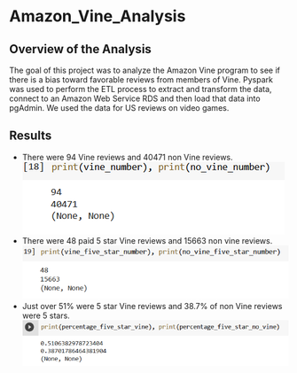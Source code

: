 # Amazon_Vine_Analysis
## Overview of the Analysis
The goal of this project was to analyze the Amazon Vine program to see if there is a bias toward favorable reviews from members of Vine. Pyspark was used to perform the ETL process to extract and transform the data, connect to an Amazon Web Service RDS and then load that data into pgAdmin. We used the data for US reviews on video games.
## Results
* There were 94 Vine reviews and 40471 non Vine reviews. ![pic](https://github.com/peterthepage/Amazon_Vine_Analysis/blob/main/Resources/Capture1.PNG)
* There were 48 paid 5 star Vine reviews and 15663 non vine reviews. ![pic2](https://github.com/peterthepage/Amazon_Vine_Analysis/blob/main/Resources/Capture2.PNG)
* Just over 51% were 5 star Vine reviews and 38.7% of non Vine reviews were 5 stars. ![pic3](https://github.com/peterthepage/Amazon_Vine_Analysis/blob/main/Resources/Capture3.PNG)
